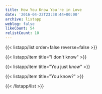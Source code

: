 ```yaml
---
title: How You Know You're in Love
date: '2016-04-22T23:38:44+00:00'
archive: listapp
weblog: false
likeCount: 54
relistCount: 10
---
```



{{< listapp/list order=false reverse=false >}}

   {{< listapp/item title="I don't know" >}}

   {{< listapp/item title="You just *know*" >}}

   {{< listapp/item title="You know?" >}}

{{< /listapp/list >}}
